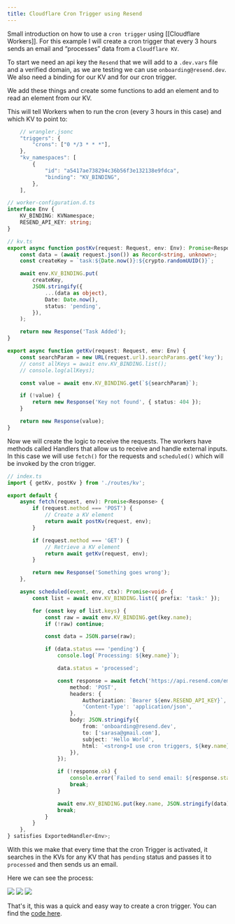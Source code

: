 ```yaml
---
title: Cloudflare Cron Trigger using Resend
---
```

Small introduction on how to use a `cron trigger` using [[Cloudflare Workers]]. For this example I will create a cron trigger that every 3 hours sends an email and “processes” data from a `Cloudflare KV`.

To start we need an api key the `Resend` that we will add to a `.dev.vars` file and a verified domain, as we are testing we can use `onboarding@resend.dev`. We also need a binding for our KV and for our cron trigger.

We add these things and create some functions to add an element and to read an element from our KV.

This will tell Workers when to run the cron (every 3 hours in this case) and which KV to point to:
```js
	// wrangler.jsonc
	"triggers": {
		"crons": ["0 */3 * * *"],
	},
	"kv_namespaces": [
		{
			"id": "a5417ae738294c36b56f3e132138e9fdca",
			"binding": "KV_BINDING",
		},
	],
```
```ts
// worker-configuration.d.ts
interface Env {
	KV_BINDING: KVNamespace;
	RESEND_API_KEY: string;
}
```

```ts
// kv.ts
export async function postKv(request: Request, env: Env): Promise<Response> {
	const data = (await request.json()) as Record<string, unknown>;
	const createKey = `task:${Date.now()}:${crypto.randomUUID()}`;

	await env.KV_BINDING.put(
		createKey,
		JSON.stringify({
			...(data as object),
			Date: Date.now(),
			status: 'pending',
		}),
	);

	return new Response('Task Added');
}

export async function getKv(request: Request, env: Env) {
	const searchParam = new URL(request.url).searchParams.get('key');
	// const allKeys = await env.KV_BINDING.list();
	// console.log(allKeys);

	const value = await env.KV_BINDING.get(`${searchParam}`);

	if (!value) {
		return new Response('Key not found', { status: 404 });
	}

	return new Response(value);
}
```

Now we will create the logic to receive the requests. The workers have methods called Handlers that allow us to receive and handle external inputs. In this case we will use `fetch()` for the requests and `scheduled()` which will be invoked by the cron trigger.
```ts
// index.ts
import { getKv, postKv } from './routes/kv';

export default {
	async fetch(request, env): Promise<Response> {
		if (request.method === 'POST') {
			// Create a KV element
			return await postKv(request, env);
		}

		if (request.method === 'GET') {
			// Retrieve a KV element
			return await getKv(request, env);
		}

		return new Response('Something goes wrong');
	},

	async scheduled(event, env, ctx): Promise<void> {
		const list = await env.KV_BINDING.list({ prefix: 'task:' });

		for (const key of list.keys) {
			const raw = await env.KV_BINDING.get(key.name);
			if (!raw) continue;

			const data = JSON.parse(raw);

			if (data.status === 'pending') {
				console.log(`Processing: ${key.name}`);

				data.status = 'processed';

				const response = await fetch('https://api.resend.com/emails', {
					method: 'POST',
					headers: {
						Authorization: `Bearer ${env.RESEND_API_KEY}`,
						'Content-Type': 'application/json',
					},
					body: JSON.stringify({
						from: 'onboarding@resend.dev',
						to: ['sarasa@gmail.com'],
						subject: 'Hello World',
						html: `<strong>I use cron triggers, ${key.name} was updated, status: ${data.status}</strong>`,
					}),
				});

				if (!response.ok) {
					console.error(`Failed to send email: ${response.status}`);
					break;
				}

				await env.KV_BINDING.put(key.name, JSON.stringify(data));
				break;
			}
		}
	},
} satisfies ExportedHandler<Env>;

```

With this we make that every time that the cron Trigger is activated, it searches in the KVs for any KV that has `pending` status and passes it to `processed` and then sends us an email.

Here we can see the process:

<img src="{{ site.baseurl }}/assets/attachments/Pasted image 20250413211538.png"/>
<img src="{{ site.baseurl }}/assets/attachments/Pasted image 20250413212211.png"/>
<img src="{{ site.baseurl }}/assets/attachments/Pasted image 20250413211459.png"/>

That's it, this was a quick and easy way to create a cron trigger. You can find the [code here](https://github.com/Nahuelluca20/cron-trigger-with-kv).
